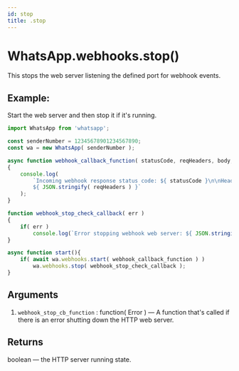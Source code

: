 ```yaml
---
id: stop
title: .stop
---
```


# WhatsApp.webhooks.stop()
This stops the web server listening the defined port for webhook events.

## Example:
Start the web server and then stop it if it's running.

```js
import WhatsApp from 'whatsapp';

const senderNumber = 12345678901234567890;
const wa = new WhatsApp( senderNumber );

async function webhook_callback_function( statusCode, reqHeaders, body, resp, err )
{
    console.log(
        `Incoming webhook response status code: ${ statusCode }\n\nHeaders:
        ${ JSON.stringify( reqHeaders ) }`
    );
}

function webhook_stop_check_callback( err )
{
    if( err )
        console.log(`Error stopping webhook web server: ${ JSON.stringify( err ) }` );
}

async function start(){
    if( await wa.webhooks.start( webhook_callback_function ) )
        wa.webhooks.stop( webhook_stop_check_callback );
}

```

## Arguments
1. `webhook_stop_cb_function` : function( Error ) — A function that's called if there is an error shutting down the HTTP web server.

## Returns
boolean — the HTTP server running state.
